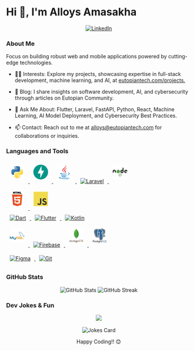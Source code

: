# Hi 👋, I'm Alloys Amasakha
<p align="right">
</p>

<p align="center">
  <a href="https://linkedin.com/in/alloys-amasakha-681886255/" target="_blank">
    <img src="https://img.shields.io/badge/-LinkedIn-blue?style=for-the-badge&logo=Linkedin" alt="LinkedIn" />
  </a>
</p>

### About Me
Focus on building robust web and mobile applications powered by cutting-edge technologies.

- 👨‍💻 Interests: Explore my projects, showcasing expertise in full-stack development, machine learning, and AI, at  <a href="https://www.eutopiantech.com/project" target="_blank" title="eutopiantech">eutopiantech.com/projects.</a> 

- 📝 Blog: I share insights on software development, AI, and cybersecurity through articles on Eutopian Community.

- 💬 Ask Me About: Flutter, Laravel, FastAPI, Python, React, Machine Learning, AI Model Deployment, and Cybersecurity Best Practices.

- 📫 Contact: Reach out to me at alloys@eutopiantech.com for collaborations or inquiries.


### Languages and Tools
<p align="left">
  <!-- Backend Technologies -->
  <a href="https://www.python.org" target="_blank" title="Python">
    <img src="https://raw.githubusercontent.com/devicons/devicon/master/icons/python/python-original.svg" alt="Python" width="40" height="40" style="margin: 10px;"/>
  </a>
  <a href="https://fastapi.tiangolo.com" target="_blank" title="FastAPI">
    <img src="https://raw.githubusercontent.com/devicons/devicon/master/icons/fastapi/fastapi-original.svg" alt="FastAPI" width="40" height="40" style="margin: 10px;"/>
  </a>
  <a href="https://www.java.com" target="_blank" title="Java">
    <img src="https://raw.githubusercontent.com/devicons/devicon/master/icons/java/java-original.svg" alt="Java" width="40" height="40" style="margin: 10px;"/>
  </a>
  <a href="https://laravel.com" target="_blank" title="Laravel">
    <img src="https://www.vectorlogo.zone/logos/laravel/laravel-ar21.svg" alt="Laravel" width="40" height="40" style="margin: 10px;"/>
  </a>
  <a href="https://nodejs.org" target="_blank" title="Node.js">
    <img src="https://raw.githubusercontent.com/devicons/devicon/master/icons/nodejs/nodejs-original-wordmark.svg" alt="Node.js" width="40" height="40" style="margin: 10px;"/>
  </a>
  <br/>

  <!-- Frontend Technologies -->
  <a href="https://developer.mozilla.org/en-US/docs/Web/HTML" target="_blank" title="HTML5">
    <img src="https://raw.githubusercontent.com/devicons/devicon/master/icons/html5/html5-original-wordmark.svg" alt="HTML5" width="40" height="40" style="margin: 10px;"/>
  </a>
  <a href="https://developer.mozilla.org/en-US/docs/Web/JavaScript" target="_blank" title="JavaScript">
    <img src="https://raw.githubusercontent.com/devicons/devicon/master/icons/javascript/javascript-original.svg" alt="JavaScript" width="40" height="40" style="margin: 10px;"/>
  </a>
  <br/>

  <!-- Mobile Development -->
  <a href="https://dart.dev" target="_blank" title="Dart">
    <img src="https://www.vectorlogo.zone/logos/dartlang/dartlang-icon.svg" alt="Dart" width="40" height="40" style="margin: 10px;"/>
  </a>
  <a href="https://flutter.dev" target="_blank" title="Flutter">
    <img src="https://www.vectorlogo.zone/logos/flutterio/flutterio-icon.svg" alt="Flutter" width="40" height="40" style="margin: 10px;"/>
  </a>
  <a href="https://kotlinlang.org" target="_blank" title="Kotlin">
    <img src="https://www.vectorlogo.zone/logos/kotlinlang/kotlinlang-icon.svg" alt="Kotlin" width="40" height="40" style="margin: 10px;"/>
  </a>
  <br/>

  <!-- Databases and Cloud -->
  <a href="https://www.mysql.com" target="_blank" title="MySQL">
    <img src="https://raw.githubusercontent.com/devicons/devicon/master/icons/mysql/mysql-original-wordmark.svg" alt="MySQL" width="40" height="40" style="margin: 10px;"/>
  </a>
  <a href="https://firebase.google.com" target="_blank" title="Firebase">
    <img src="https://www.vectorlogo.zone/logos/firebase/firebase-icon.svg" alt="Firebase" width="40" height="40" style="margin: 10px;"/>
  </a>
  <a href="https://www.mongodb.com" target="_blank" title="MongoDB">
    <img src="https://raw.githubusercontent.com/devicons/devicon/master/icons/mongodb/mongodb-original-wordmark.svg" alt="MongoDB" width="40" height="40" style="margin: 10px;"/>
  </a>
  <a href="https://www.postgresql.org" target="_blank" title="PostgreSQL">
    <img src="https://raw.githubusercontent.com/devicons/devicon/master/icons/postgresql/postgresql-original-wordmark.svg" alt="PostgreSQL" width="40" height="40" style="margin: 10px;"/>
  </a>
  <br/>

  <!-- Tools -->
  <a href="https://www.figma.com" target="_blank" title="Figma">
    <img src="https://www.vectorlogo.zone/logos/figma/figma-icon.svg" alt="Figma" width="40" height="40" style="margin: 10px;"/>
  </a>
  <a href="https://git-scm.com" target="_blank" title="Git">
    <img src="https://www.vectorlogo.zone/logos/git-scm/git-scm-icon.svg" alt="Git" width="40" height="40" style="margin: 10px;"/>
  </a>
</p>

### GitHub Stats
<p align="center">
  <img src="https://github-readme-stats.vercel.app/api?username=alloys9&show_icons=true&theme=radical" alt="GitHub Stats" />
  <img src="https://github-readme-streak-stats.herokuapp.com/?user=alloys9&theme=radical" alt="GitHub Streak" />
</p>


### Dev Jokes & Fun
<p align="center">
  <img src="https://media4.giphy.com/media/v1.Y2lkPTc5MGI3NjExZGl6MGJzeGtlbDYwMnh2ZjdjeXozenlqdHlkN2VlbGl0YTl1eWQ2MCZlcD12MV9pbnRlcm5hbF9naWZfYnlfaWQmY3Q9Zw/kbRb4eyCNC0aMz5x68/giphy.webp" width="200" />
</p>

<p align="center">
  <img src="https://readme-jokes.vercel.app/api" alt="Jokes Card" />
</p>

<p align="center">Happy Coding!! 😊</p>
